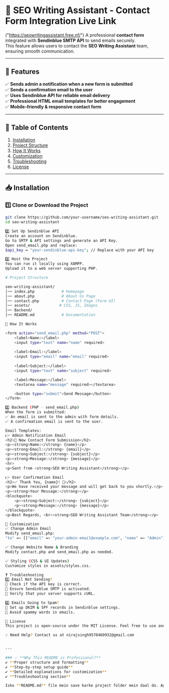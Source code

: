 # 🌟 SEO Writing Assistant - Contact Form Integration    Live Link 
("https://seowritingassistant.free.nf/")
A professional **contact form** integrated with **Sendinblue SMTP API** to send emails securely.  
This feature allows users to contact the **SEO Writing Assistant** team, ensuring smooth communication.

---

## 🚀 Features  
✅ **Sends admin a notification when a new form is submitted**  
✅ **Sends a confirmation email to the user**  
✅ **Uses Sendinblue API for reliable email delivery**  
✅ **Professional HTML email templates for better engagement**  
✅ **Mobile-friendly & responsive contact form**  

---

## 📌 Table of Contents  
1. [Installation](#installation)  
2. [Project Structure](#project-structure)  
3. [How It Works](#how-it-works)  
4. [Customization](#customization)  
5. [Troubleshooting](#troubleshooting)  
6. [License](#license)  

---

## 📥 Installation  

### 1️⃣ **Clone or Download the Project**  
```sh
git clone https://github.com/your-username/seo-writing-assistant.git
cd seo-writing-assistant

2️⃣ Set Up Sendinblue API
Create an account on Sendinblue.
Go to SMTP & API settings and generate an API Key.
Open send_email.php and replace:
$api_key = "your-sendinblue-api-key"; // Replace with your API key

3️⃣ Host the Project
You can run it locally using XAMPP.
Upload it to a web server supporting PHP.

# Project Structure

seo-writing-assistant/
│── index.php            # Homepage
│── about.php            # About Us Page
│── contact.php          # Contact Page (Form UI)
│── assets/             # CSS, JS, Images
│── Backend/             
│── README.md            # Documentation

🔧 How It Works

<form action="send_email.php" method="POST">
    <label>Name:</label>
    <input type="text" name="name" required>
    
    <label>Email:</label>
    <input type="email" name="email" required>
    
    <label>Subject:</label>
    <input type="text" name="subject" required>

    <label>Message:</label>
    <textarea name="message" required></textarea>

    <button type="submit">Send Message</button>
</form>

2️⃣ Backend (PHP - send_email.php)
When the form is submitted:
✅ An email is sent to the admin with form details.
✅ A confirmation email is sent to the user.

Email Templates:
👉 Admin Notification Email
<h2>📩 New Contact Form Submission</h2>
<p><strong>Name:</strong> {name}</p>
<p><strong>Email:</strong> {email}</p>
<p><strong>Subject:</strong> {subject}</p>
<p><strong>Message:</strong> {message}</p>
<hr>
<p>Sent from <strong>SEO Writing Assistant</strong></p>

👉 User Confirmation Email
<h2>✅ Thank You, {name}! 🎉</h2>
<p>We have received your message and will get back to you shortly.</p>
<p><strong>Your Message:</strong></p>
<blockquote>
    <p><strong>Subject:</strong> {subject}</p>
    <p><strong>Message:</strong> {message}</p>
</blockquote>
<p>Best Regards, <br><strong>SEO Writing Assistant Team</strong></p>

🎨 Customization
✅ Change Admin Email
Modify send_email.php:
"to" => [["email" => "your-admin-email@example.com", "name" => "Admin"]]

✅ Change Website Name & Branding
Modify contact.php and send_email.php as needed.

✅ Styling (CSS & UI Updates)
Customize styles in assets/styles.css.

❓ Troubleshooting
1️⃣ Email Not Sending?
🔹 Check if the API key is correct.
🔹 Ensure Sendinblue SMTP is activated.
🔹 Verify that your server supports cURL.

2️⃣ Emails Going to Spam?
🔹 Set up DKIM & SPF records in Sendinblue settings.
🔹 Avoid spammy words in emails.

📜 License
This project is open-source under the MIT License. Feel free to use and modify it. 😊

💡 Need Help? Contact us at nirajsingh9570460932@gmail.com


---

### ✅ **Why This README is Professional?**
✔ **Proper structure and formatting**  
✔ **Step-by-step setup guide**  
✔ **Detailed explanations for customization**  
✔ **Troubleshooting section**  

Isko **README.md** file mein save karke project folder mein daal do. Agar aur koi changes chahiye toh batao! 🚀

